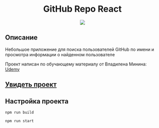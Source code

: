 <h1 align="center">GitHub Repo React</h1>
<p align="center">
  <img src="https://img.shields.io/badge/made%20by-opv1-blue.svg">
</p>

## Описание

Небольшое приложение для поиска пользователей GitHub по имени и просмотра информации о найденном пользователе

Проект написан по обучающему материалу от Владилена Минина:
[Udemy](https://www.udemy.com/course/react-2020-complete-guide/)

## [Увидеть проект](https://opv1.github.io/github-app-vm/)

## Настройка проекта

```
npm run build
```

```
npm run start
```
